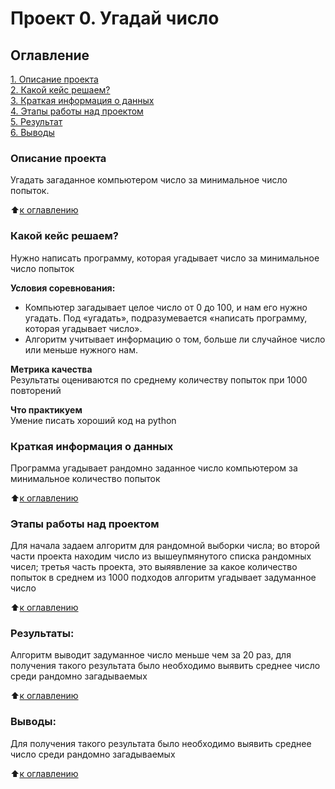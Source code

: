 # Проект 0. Угадай число

## Оглавление  
[1. Описание проекта](.README.md#Описание-проекта)  
[2. Какой кейс решаем?](.README.md#Какой-кейс-решаем)  
[3. Краткая информация о данных](.README.md#Краткая-информация-о-данных)  
[4. Этапы работы над проектом](.README.md#Этапы-работы-над-проектом)  
[5. Результат](.README.md#Результат)    
[6. Выводы](.README.md#Выводы) 

### Описание проекта    
Угадать загаданное компьютером число за минимальное число попыток.

:arrow_up:[к оглавлению](_)


### Какой кейс решаем?    
Нужно написать программу, которая угадывает число за минимальное число попыток

**Условия соревнования:**  
- Компьютер загадывает целое число от 0 до 100, и нам его нужно угадать. Под «угадать», подразумевается «написать программу, которая угадывает число».
- Алгоритм учитывает информацию о том, больше ли случайное число или меньше нужного нам.

**Метрика качества**     
Результаты оцениваются по среднему количеству попыток при 1000 повторений

**Что практикуем**     
Умение писать хороший код на python


### Краткая информация о данных
Программа угадывает рандомно заданное число компьютером за минимальное количество попыток
  
:arrow_up:[к оглавлению](.README.md#Оглавление)


### Этапы работы над проектом  
Для начала задаем алгоритм для рандомной выборки числа; во второй части проекта находим число из вышеупмянутого списка рандомных чисел; третья часть проекта, это выяявление за какое количество попыток в среднем из 1000 подходов 
    алгоритм угадывает задуманное число

:arrow_up:[к оглавлению](.README.md#Оглавление)


### Результаты:  
Алгоритм выводит задуманное число меньше чем за 20 раз, для получения такого результата было необходимо выявить среднее число среди рандомно загадываемых

:arrow_up:[к оглавлению](.README.md#Оглавление)


### Выводы:  
Для получения такого результата было необходимо выявить среднее число среди рандомно загадываемых

:arrow_up:[к оглавлению](.README.md#Оглавление)
